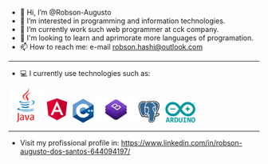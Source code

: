 - 👋 Hi, I’m @Robson-Augusto
- 👀 I’m interested in programming and information technologies.
- 🌱 I’m currently work such web programmer at cck company.
- 💞️ I'm looking to learn and aprimorate more languages of programation.
- 📫 How to reach me: e-mail robson.hashi@outlook.com
------------------------------------------------------------
- 💻 I currently use technologies such as:

<a href="https://www.java.com/pt-BR/"><img src="java.png" width="70"></a><a href="https://angular.io/"><img src="angular.png" width="55"></a>   <a href="https://docs.microsoft.com/pt-br/cpp/cpp/?view=msvc-170"></a><img src="c++.png" width="42"><img src="bootstrap.png" width="90"><img src="postgres.png" width="42"> <td>&nbsp;</td><td>&nbsp;</td><img src="arduino.png" width="60">

------------------------------------------------------------
- Visit my profissional profile in: https://www.linkedin.com/in/robson-augusto-dos-santos-644094197/
